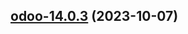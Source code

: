 

## [odoo-14.0.3](https://github.com/truecharts/charts/compare/odoo-14.0.2...odoo-14.0.3) (2023-10-07)

